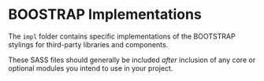 # BOOSTRAP Implementations

The `impl` folder contains specific implementations of the BOOTSTRAP stylings
for third-party libraries and components.

These SASS files should generally be included *after* inclusion of any core or
optional modules you intend to use in your project.
